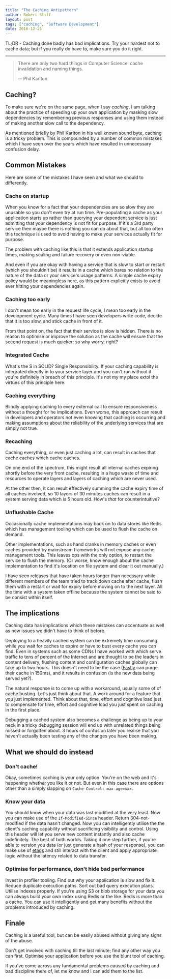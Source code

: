 ```yaml
---
title: "The Caching Antipattern"
author: Robert Stiff
layout: post
tags: ["caching", "Software Development"]
date: 2016-12-25
---
```


TL;DR - Caching done badly has bad implications. Try your hardest not to cache data; but if you really do have to, make sure you do it right.

***

> There are only two hard things in Computer Science: cache invalidation and naming things.
> 
> -- Phil Karlton

## Caching?

To make sure we're on the same page, when I say *caching*, I am talking about the practice of speeding up your own application by masking slow dependencies by remembering previous responses and using them instead of making another slow call to the dependency.

As mentioned briefly by Phil Karlton in his well known sound byte, caching is a tricky problem. This is compounded by a number of common mistakes which I have seen over the years which have resulted in unnecessary confusion delay.

## Common Mistakes

Here are some of the mistakes I have seen and what we should to differently.

<!--more-->

### Cache on startup

When you know for a fact that your dependencies are so slow they are unusable so you don't even try at run time. Pre-populating a cache as your application starts up rather than querying your dependent service is just admitting that your dependency is not fit for purpose. If it's a 3rd party service then maybe there is nothing you can do about that, but all too often this technique is used to avoid having to make your services actually fit for purpose.

The problem with caching like this is that it extends application startup times, making scaling and failure recovery or even non-viable.

And even if you are okay with having a service that is slow to start or restart (which you shouldn't be) it results in a cache which bares no relation to the nature of the data or your service's usage patterns. A simple cache expiry policy would be meaningless here, as this pattern explicitly exists to avoid ever hitting your dependencies again. 

### Caching too early

I don't mean too early in the request life cycle, I mean too early in the development cycle. Many times I have seen developers write code, decide that it is too slow, and stick cache in front of it. 

From that point on, the fact that their service is slow is hidden. There is no reason to optimise or improve the solution as the cache will ensure that the second request is much quicker; so why worry, right?

### Integrated Cache

What's the S in SOLID? Single Responsibility. If your caching capability is integrated directly in to your service layer and you can't run without it you're definitely in breach of this principle. It's not my my place extol the virtues of this principle here.

### Caching everything

Blindly applying caching to every external call to ensure responsiveness without a thought for he implications. Even worse, this approach can result in developers and operators not even knowing that caching is occurring and making assumptions about the reliability of the underlying services that are simply not true.

### Recaching

Caching everything, or even just caching a lot, can result in caches that cache caches which cache caches.

On one end of the spectrum, this might result all internal caches expiring shortly before the very front cache, resulting in a huge waste of time and resources to operate layers and layers of caching which are never used.

At the other then, it can result effectively summing the cache expiry time of all caches involved, so 10 layers of 30 minutes caches can result in a system serving data which is 5 hours old. How's *that* for counterintuitive?

### Unflushable Cache

Occasionally cache implementations may back on to data stores like Redis which has management tooling which can be used to flush the cache on demand. 

Other implementations, such as hand cranks in memory caches or even caches provided by mainstream frameworks will not expose any cache management tools. This leaves ops with the only option, to restart the service to flush the memory. (Or worse, know enough about the cache implementation to find it's location on file system and clear it out manually.)

I have seen releases that have taken hours longer than necessary while different members of the team tried to track down cache after cache, flush them with a restart or wait for expiry before moving on to the next layer. All the time with a system taken offline because the system cannot be said to be consist within itself.

## The implications

Caching data has implications which these mistakes can accentuate as well as new issues we didn't have to think of before.

Deploying to a heavily cached system can be extremely time consuming while you wait for caches to expire or have to bust every cache you can find. Even in systems such as some CDNs I have worked with which serve traffic to tens of percent of the Internet and are thought to be the leaders in content delivery, flushing content and configuration caches globally can take up to two hours. This doesn't need to be the case ([Fastly](https://www.fastly.com/products/instant-purging) can purge their cache in 150ms), and it results in confusion (is the new data being served yet?).

The natural response is to come up with a workaround, usually some of of cache busting. Let's just think about that. A work around for a feature that you just implemented. Think about that, time, effort and cognitive load just to compensate for time, effort and cognitive load you just spent on caching in the first place.

Debugging a cached system also becomes a challenge as being up to your neck in a tricky debugging session will end up with unrelated things being missed or forgotten about. 3 hours of confusion later you realise that you haven't actually been testing any of the changes you have been making.

## What we should do instead

### Don't cache!

Okay, sometimes caching is your only option. You're on the web and it's happening whether you like it or not. But even in this case there are options other than a simply slapping on ```Cache-Control: max-age=xxx```. 

### Know your data

You should know when your data was last modified at the very least. Now you can make use of the ```If-Modified-Since``` header. Return 304-not-modified if the data hasn't changed. Now you can intelligently utilise the the client's caching capability without sacrificing visibility and control. Using this header will let you serve new content instantly and also cache indefinitely. The best of both worlds. Taking it one step further, if you're able to version you data (or just generate a hash of your response), you can make use of [etags](https://en.wikipedia.org/wiki/HTTP_ETag) and still interact with the client and apply appropriate logic without the latency related to data transfer.

### Optimise for performance, don't hide bad performance

Invest in profiler tooling. Find out why your application is slow and fix it. Reduce duplicate execution paths. Sort out bad query execution plans. Utilise indexes properly. If you're using S3 or blob storage for your data you can always build your own index using Redis or the like. Redis is more than a cache. You can use it intelligently and get many benefits without the problems introduced by caching.

## Finale

Caching is a useful tool, but can be easily abused without giving any signs of the abuse.

Don't get involved with caching till the last minute; find any other way you can first. Optimise your application before you use the blunt tool of caching.

If you've come across any fundamental problems caused by caching and bad discipline there of, let me know and I can add them to the list.

